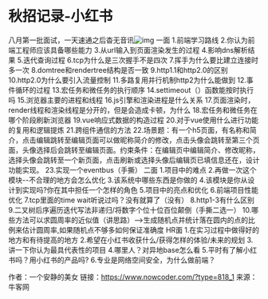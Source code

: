 # 秋招记录-小红书

八月第一批面试，一天速通之后杳无音讯![img](https://uploadfiles.nowcoder.com/images/20220815/318889480_1660553763465/6F6CA9EC40A6F04C7838E4DE94A77241)
一面
1.前端学习路线
2.你认为前端工程师应该具备哪些能力
3.从url输入到页面渲染发生的过程
4.影响dns解析结果
5.迭代查询过程
6.tcp为什么是三次握手不是四次
7.挥手为什么要比建立连接时多一次
8.domtree和rendertree结构是否一致
9.http1.1和http2.0的区别
10.http2.0为什么要引入流量控制
11.多路复用并行机制http2为什么能做到
12.事件循环的过程
13.宏任务和微任务的执行顺序
14.settimeout（）函数能按时执行吗
15.浏览器主要的进程和线程
16.js引擎和渲染进程是什么关系
17.页面渲染时，render线程和渲染线程是分开的，但是会造成卡顿，为什么
18.宏任务和微任务在哪个阶段刷新浏览器
19.vue响应式数据的构造过程
20.对于vue使用什么进行功能的复用和逻辑提炼
21.跨组件通信的方法
22.场景题：有一个h5页面，有名称和简介，点击编辑跳转至编辑页面可以做昵称简介的修改，点击头像会跳转至第三个页面，头像选择后会跳转至编辑页面。约束条件：在编辑页中编辑简介、修改昵称，选择头像会跳转至一个新页面，点击刷新或选择头像后编辑页已填信息还在，设计功能实现。
23.实现一个eventbus（手撕）
二面
1.项目中的难点
2.再做一次这个模块--不合理的地方会怎么优化
3.该系统中哪些东西是你做的
4.该模块是你从设计到实现吗?你在其中担任一个怎样的角色
5.项目中的亮点和优化
6.前端项目性能优化
7.tcp里面的time wait听说过吗？没有就算了（没有）
8.http1-3有什么区别
9.二叉树后序遍历迭代写法非递归/将数字个位十位百位颠倒（手撕二选一）
10.哪些方法可以求圆周率的近似值（讲思路）-->生成随机点并统计落在圆内的点的比例来估计圆周率,如果随机点不够多如何保证准确度
HR面
1.在实习过程中做得好的地方和有待提高的地方
2.希望在小红书收获什么/获得怎样的体验/未来的规划
3.讲一下你认为最具代表性的项目
4.哪里人？对异地base怎么看
5.平时有了解小红书吗？用小红书的产品吗?
6.专业是网络空间安全，为什么做前端？



作者：一个安静的美女
链接：https://www.nowcoder.com/?type=818_1
来源：牛客网